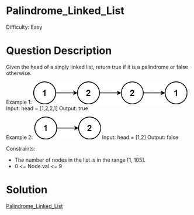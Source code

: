 
# Palindrome_Linked_List

Difficulty: Easy

# Question Description

Given the head of a singly linked list, return true if it is a 
palindrome or false otherwise.

 

Example 1:
![alt text](image.png)
Input: head = [1,2,2,1]
Output: true

Example 2:
![alt text](image-1.png)
Input: head = [1,2]
Output: false

Constraints:

- The number of nodes in the list is in the range [1, 105].
- 0 <= Node.val <= 9

# Solution

[Palindrome_Linked_List]([234]Palindrome_Linked_List.py)

    